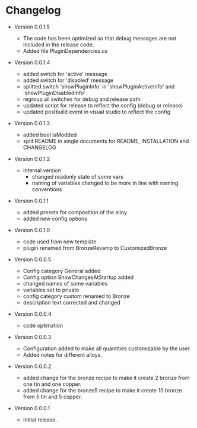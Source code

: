 # Changelog

* Version 0.0.1.5
    * The code has been optimized so that debug messages are not included in the release code.
    * Added file PluginDependencies.cs

* Version 0.0.1.4
    * added switch for 'active' message
    * added switch for 'disabled' message
    * splitted switch 'showPluginInfo' in 'showPluginActiveInfo' and 'showPluginDisabledInfo'
    * regroup all switches for debug and release path
    * updated script for release to reflect the config (debug or release)
    * updated postbuild event in visual studio to reflect the config

* Version 0.0.1.3
    * added bool isModded
    * split README in single documents for README, INSTALLATION and CHANGELOG

* Version 0.0.1.2
    * internal version
        * changed readonly state of some vars
        * naming of variables changed to be more in line with naming conventions

* Version 0.0.1.1
    * added presets for composition of the alloy
    * added new config options

* Version 0.0.1.0
    * code used from new template
    * plugin renamed from BronzeRevamp to CustomizedBronze

* Version 0.0.0.5
    * Config category General added
    * Config option ShowChangesAtStartup added
    * changed names of some variables
    * variables set to private
    * config category custom renamed to Bronze
    * description text corrected and changed

* Version 0.0.0.4
    * code optimation

* Version 0.0.0.3
    * Configuration added to make all quantities customizable by the user.
    * Added notes for different alloys.

* Version 0.0.0.2
    * added change for the bronze recipe to make it create 2 bronze from one tin and one copper.
    * added change for the bronze5 recipe to make it create 10 bronze from 5 tin and 5 copper.

* Version 0.0.0.1
    * Initial release.